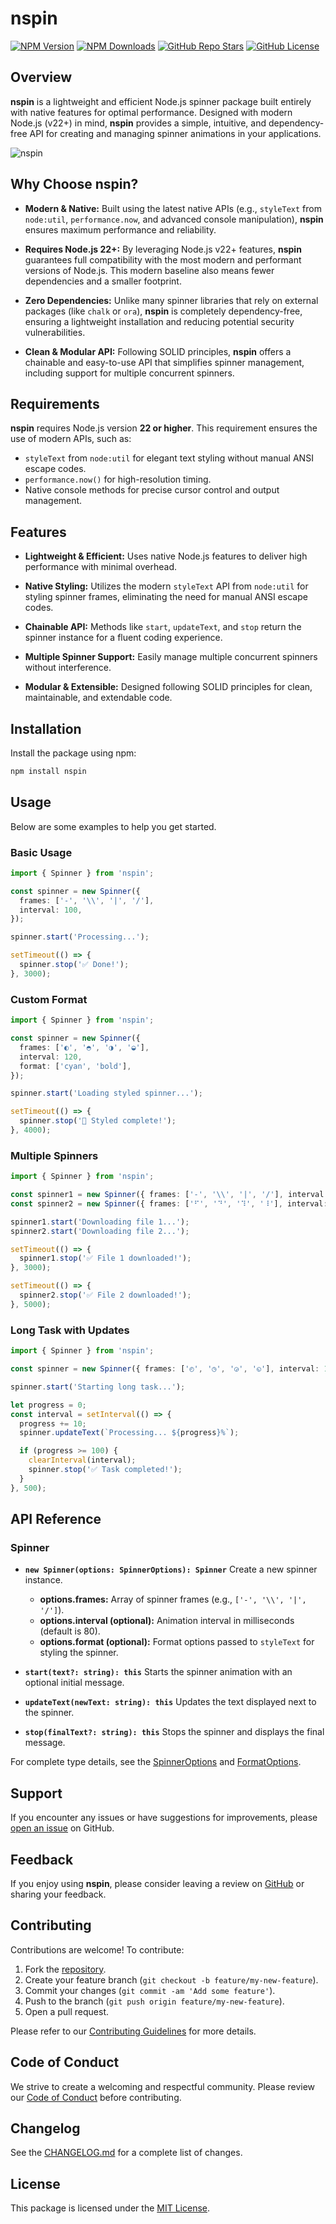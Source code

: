 # nspin

[![NPM Version](https://img.shields.io/npm/v/nspin?style=for-the-badge&logo=npm)](https://www.npmjs.com/package/nspin)
[![NPM Downloads](https://img.shields.io/npm/dt/nspin?style=for-the-badge&logo=npm)](https://www.npmjs.com/package/nspin)
[![GitHub Repo Stars](https://img.shields.io/github/stars/ManuelGil/nspin?style=for-the-badge&logo=github)](https://github.com/ManuelGil/nspin)
[![GitHub License](https://img.shields.io/github/license/ManuelGil/nspin?style=for-the-badge&logo=github)](https://github.com/ManuelGil/nspin/blob/main/LICENSE)

## Overview

**nspin** is a lightweight and efficient Node.js spinner package built entirely with native features for optimal performance. Designed with modern Node.js (v22+) in mind, **nspin** provides a simple, intuitive, and dependency-free API for creating and managing spinner animations in your applications.

![nspin](https://raw.githubusercontent.com/ManuelGil/nspin/main/assets/nspin.gif)

## Why Choose nspin?

- **Modern & Native:**
  Built using the latest native APIs (e.g., `styleText` from `node:util`, `performance.now`, and advanced console manipulation), **nspin** ensures maximum performance and reliability.

- **Requires Node.js 22+:**
  By leveraging Node.js v22+ features, **nspin** guarantees full compatibility with the most modern and performant versions of Node.js. This modern baseline also means fewer dependencies and a smaller footprint.

- **Zero Dependencies:**
  Unlike many spinner libraries that rely on external packages (like `chalk` or `ora`), **nspin** is completely dependency-free, ensuring a lightweight installation and reducing potential security vulnerabilities.

- **Clean & Modular API:**
  Following SOLID principles, **nspin** offers a chainable and easy-to-use API that simplifies spinner management, including support for multiple concurrent spinners.

## Requirements

**nspin** requires Node.js version **22 or higher**. This requirement ensures the use of modern APIs, such as:

- `styleText` from `node:util` for elegant text styling without manual ANSI escape codes.
- `performance.now()` for high-resolution timing.
- Native console methods for precise cursor control and output management.

## Features

- **Lightweight & Efficient:**
  Uses native Node.js features to deliver high performance with minimal overhead.

- **Native Styling:**
  Utilizes the modern `styleText` API from `node:util` for styling spinner frames, eliminating the need for manual ANSI escape codes.

- **Chainable API:**
  Methods like `start`, `updateText`, and `stop` return the spinner instance for a fluent coding experience.

- **Multiple Spinner Support:**
  Easily manage multiple concurrent spinners without interference.

- **Modular & Extensible:**
  Designed following SOLID principles for clean, maintainable, and extendable code.

## Installation

Install the package using npm:

```bash
npm install nspin
```

## Usage

Below are some examples to help you get started.

### Basic Usage

```typescript
import { Spinner } from 'nspin';

const spinner = new Spinner({
  frames: ['-', '\\', '|', '/'],
  interval: 100,
});

spinner.start('Processing...');

setTimeout(() => {
  spinner.stop('✅ Done!');
}, 3000);
```

### Custom Format

```typescript
import { Spinner } from 'nspin';

const spinner = new Spinner({
  frames: ['◐', '◓', '◑', '◒'],
  interval: 120,
  format: ['cyan', 'bold'],
});

spinner.start('Loading styled spinner...');

setTimeout(() => {
  spinner.stop('🎨 Styled complete!');
}, 4000);
```

### Multiple Spinners

```typescript
import { Spinner } from 'nspin';

const spinner1 = new Spinner({ frames: ['-', '\\', '|', '/'], interval: 100 });
const spinner2 = new Spinner({ frames: ['⠋', '⠙', '⠹', '⠸'], interval: 150 });

spinner1.start('Downloading file 1...');
spinner2.start('Downloading file 2...');

setTimeout(() => {
  spinner1.stop('✅ File 1 downloaded!');
}, 3000);

setTimeout(() => {
  spinner2.stop('✅ File 2 downloaded!');
}, 5000);
```

### Long Task with Updates

```typescript
import { Spinner } from 'nspin';

const spinner = new Spinner({ frames: ['◴', '◷', '◶', '◵'], interval: 100 });

spinner.start('Starting long task...');

let progress = 0;
const interval = setInterval(() => {
  progress += 10;
  spinner.updateText(`Processing... ${progress}%`);

  if (progress >= 100) {
    clearInterval(interval);
    spinner.stop('✅ Task completed!');
  }
}, 500);
```

## API Reference

### Spinner

- **`new Spinner(options: SpinnerOptions): Spinner`**
  Create a new spinner instance.

  - **options.frames:** Array of spinner frames (e.g., `['-', '\\', '|', '/']`).
  - **options.interval (optional):** Animation interval in milliseconds (default is 80).
  - **options.format (optional):** Format options passed to `styleText` for styling the spinner.

- **`start(text?: string): this`**
  Starts the spinner animation with an optional initial message.

- **`updateText(newText: string): this`**
  Updates the text displayed next to the spinner.

- **`stop(finalText?: string): this`**
  Stops the spinner and displays the final message.

For complete type details, see the [SpinnerOptions](./docs/SPINNER_OPTIONS.md) and [FormatOptions](./docs/FORMAT_OPTIONS.md).

## Support

If you encounter any issues or have suggestions for improvements, please [open an issue](https://github.com/ManuelGil/nspin/issues) on GitHub.

## Feedback

If you enjoy using **nspin**, please consider leaving a review on [GitHub](https://github.com/ManuelGil/nspin) or sharing your feedback.

## Contributing

Contributions are welcome! To contribute:

1. Fork the [repository](https://github.com/ManuelGil/nspin).
2. Create your feature branch (`git checkout -b feature/my-new-feature`).
3. Commit your changes (`git commit -am 'Add some feature'`).
4. Push to the branch (`git push origin feature/my-new-feature`).
5. Open a pull request.

Please refer to our [Contributing Guidelines](./docs/CONTRIBUTING.md) for more details.

## Code of Conduct

We strive to create a welcoming and respectful community. Please review our [Code of Conduct](./docs/CODE_OF_CONDUCT.md) before contributing.

## Changelog

See the [CHANGELOG.md](./CHANGELOG.md) for a complete list of changes.

## License

This package is licensed under the [MIT License](https://opensource.org/licenses/MIT).
